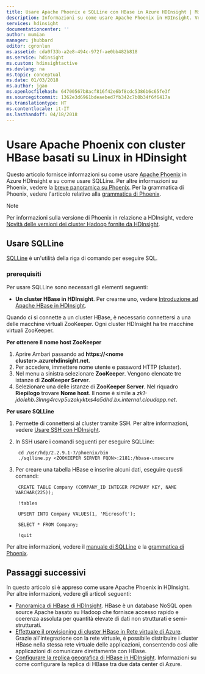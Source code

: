 ```yaml
---
title: Usare Apache Phoenix e SQLLine con HBase in Azure HDInsight | Microsoft Docs
description: Informazioni su come usare Apache Phoenix in HDInsight. Vengono fornite anche informazioni su come installare e configurare SQLLine nel computer in uso per connettersi a un cluster HBase in HDInsight.
services: hdinsight
documentationcenter: ''
author: mumian
manager: jhubbard
editor: cgronlun
ms.assetid: cda0f33b-a2e8-494c-972f-ae0bb482b818
ms.service: hdinsight
ms.custom: hdinsightactive
ms.devlang: na
ms.topic: conceptual
ms.date: 01/03/2018
ms.author: jgao
ms.openlocfilehash: 64700567b8acf816f42e6bf8cdc5386b6c65fe3f
ms.sourcegitcommit: 1362e3d6961bdeaebed7fb342c7b0b34f6f6417a
ms.translationtype: HT
ms.contentlocale: it-IT
ms.lasthandoff: 04/18/2018
---
```

# <a name="use-apache-phoenix-with-linux-based-hbase-clusters-in-hdinsight"></a>Usare Apache Phoenix con cluster HBase basati su Linux in HDinsight
Questo articolo fornisce informazioni su come usare [Apache Phoenix](http://phoenix.apache.org/) in Azure HDInsight e su come usare SQLLine. Per altre informazioni su Phoenix, vedere la [breve panoramica su Phoenix](http://phoenix.apache.org/Phoenix-in-15-minutes-or-less.html). Per la grammatica di Phoenix, vedere l'articolo relativo alla [grammatica di Phoenix](http://phoenix.apache.org/language/index.html).

> [!NOTE]
> Per informazioni sulla versione di Phoenix in relazione a HDInsight, vedere [Novità delle versioni dei cluster Hadoop fornite da HDInsight](../hdinsight-component-versioning.md).
>
>

## <a name="use-sqlline"></a>Usare SQLLine
[SQLLine](http://sqlline.sourceforge.net/) è un'utilità della riga di comando per eseguire SQL.

### <a name="prerequisites"></a>prerequisiti
Per usare SQLLine sono necessari gli elementi seguenti:

* **Un cluster HBase in HDInsight**. Per crearne uno, vedere [Introduzione ad Apache HBase in HDInsight](./apache-hbase-tutorial-get-started-linux.md).

Quando ci si connette a un cluster HBase, è necessario connettersi a una delle macchine virtuali ZooKeeper. Ogni cluster HDInsight ha tre macchine virtuali ZooKeeper.

**Per ottenere il nome host ZooKeeper**

1. Aprire Ambari passando ad **https://\<nome cluster\>.azurehdinsight.net**.
2. Per accedere, immettere nome utente e password HTTP (cluster).
3. Nel menu a sinistra selezionare **ZooKeeper**. Vengono elencate tre istanze di **ZooKeeper Server**.
4. Selezionare una delle istanze di **ZooKeeper Server**. Nel riquadro **Riepilogo** trovare **Nome host**. Il nome è simile a *zk1-jdolehb.3lnng4rcvp5uzokyktxs4a5dhd.bx.internal.cloudapp.net*.

**Per usare SQLLine**

1. Permette di connettersi al cluster tramite SSH. Per altre informazioni, vedere [Usare SSH con HDInsight](../hdinsight-hadoop-linux-use-ssh-unix.md).

2. In SSH usare i comandi seguenti per eseguire SQLLine:

        cd /usr/hdp/2.2.9.1-7/phoenix/bin
        ./sqlline.py <ZOOKEEPER SERVER FQDN>:2181:/hbase-unsecure
3. Per creare una tabella HBase e inserire alcuni dati, eseguire questi comandi:

        CREATE TABLE Company (COMPANY_ID INTEGER PRIMARY KEY, NAME VARCHAR(225));

        !tables

        UPSERT INTO Company VALUES(1, 'Microsoft');

        SELECT * FROM Company;

        !quit

Per altre informazioni, vedere il [manuale di SQLLine](http://sqlline.sourceforge.net/#manual) e la [grammatica di Phoenix](http://phoenix.apache.org/language/index.html).

## <a name="next-steps"></a>Passaggi successivi
In questo articolo si è appreso come usare Apache Phoenix in HDInsight. Per altre informazioni, vedere gli articoli seguenti:

* [Panoramica di HBase di HDInsight][hdinsight-hbase-overview].
  HBase è un database NoSQL open source Apache basato su Hadoop che fornisce accesso rapido e coerenza assoluta per quantità elevate di dati non strutturati e semi-strutturati.
* [Effettuare il provisioning di cluster HBase in Rete virtuale di Azure][hdinsight-hbase-provision-vnet].
  Grazie all'integrazione con la rete virtuale, è possibile distribuire i cluster HBase nella stessa rete virtuale delle applicazioni, consentendo così alle applicazioni di comunicare direttamente con HBase.
* [Configurare la replica geografica di HBase in HDInsight](apache-hbase-replication.md). Informazioni su come configurare la replica di HBase tra due data center di Azure.


[azure-portal]: https://portal.azure.com
[vnet-point-to-site-connectivity]: https://msdn.microsoft.com/library/azure/09926218-92ab-4f43-aa99-83ab4d355555#BKMK_VNETPT

[hdinsight-manage-portal]: hdinsight-administer-use-management-portal.md#connect-to-clusters-using-rdp
[hdinsight-hbase-provision-vnet]:apache-hbase-provision-vnet.md
[hdinsight-hbase-overview]:apache-hbase-overview.md


